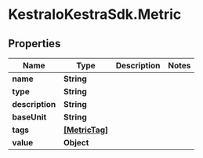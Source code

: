 # KestraIoKestraSdk.Metric

## Properties

Name | Type | Description | Notes
------------ | ------------- | ------------- | -------------
**name** | **String** |  | 
**type** | **String** |  | 
**description** | **String** |  | 
**baseUnit** | **String** |  | 
**tags** | [**[MetricTag]**](MetricTag.md) |  | 
**value** | **Object** |  | 


